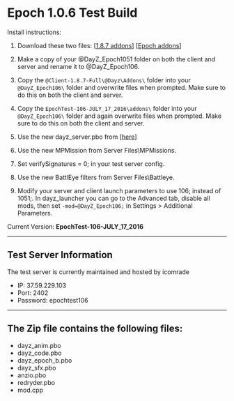 **Epoch 1.0.6 Test Build**
===========================

Install instructions:

1. Download these two files: [[1.8.7 addons](http://se1.dayz.nu/latest/1.8.7/%40Client-1.8.7-Full.rar)] [[Epoch addons](https://github.com/EpochModTeam/DayZ-Epoch/raw/master/Test%20Build/EpochTest-106-JULY_17_2016.zip)]

2. Make a copy of your @DayZ_Epoch1051 folder on both the client and server and rename it to @DayZ_Epoch106.

3. Copy the `@Client-1.8.7-Full\@Dayz\Addons\` folder into your `@DayZ_Epoch106\` folder and overwrite files when prompted. Make sure to do this on both the client and server.

4. Copy the `EpochTest-106-JULY_17_2016\addons\` folder into your `@DayZ_Epoch106\` folder and again overwrite files when prompted. Make sure to do this on both the client and server.

5. Use the new dayz_server.pbo from [[here](https://github.com/EpochModTeam/DayZ-Epoch/raw/master/Test%20Build/dayz_server.pbo)]

6. Use the new MPMission from Server Files\MPMissions.

7. Set verifySignatures = 0; in your test server config.

8. Use the new BattlEye filters from Server Files\Battleye.

9. Modify your server and client launch parameters to use 106; instead of 1051;. In dayz_launcher you can go to the Advanced tab, disable all mods, then set `-mod=@DayZ_Epoch106;`  in Settings > Additional Parameters.

Current Version: **EpochTest-106-JULY_17_2016**

--------------------------
Test Server Information
--------------------------
The test server is currently maintained and hosted by icomrade

* IP: 37.59.229.103
* Port: 2402
* Password: epochtest106

--------------------------
The Zip file contains the following files:
--------------------------
* dayz_anim.pbo
* dayz_code.pbo
* dayz_epoch_b.pbo
* dayz_sfx.pbo
* anzio.pbo
* redryder.pbo
* mod.cpp
